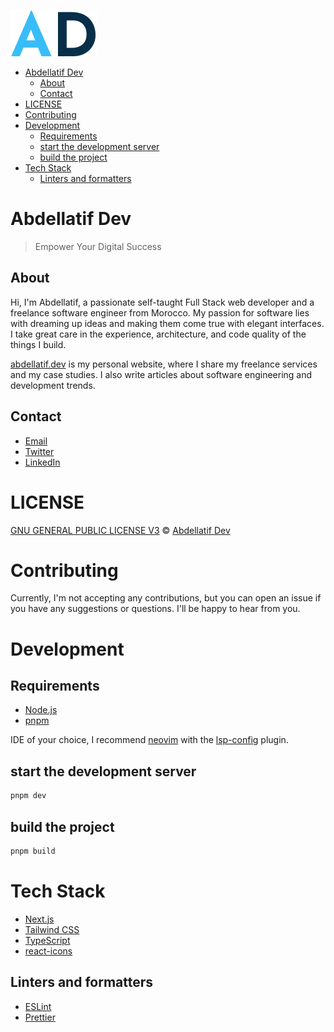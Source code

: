 ![ad logo](./public/images/icons/ad.svg)

<!-- toc -->

- [Abdellatif Dev](#abdellatif-dev)
  * [About](#about)
  * [Contact](#contact)
- [LICENSE](#license)
- [Contributing](#contributing)
- [Development](#development)
  * [Requirements](#requirements)
  * [start the development server](#start-the-development-server)
  * [build the project](#build-the-project)
- [Tech Stack](#tech-stack)
  * [Linters and formatters](#linters-and-formatters)

<!-- tocstop -->

# Abdellatif Dev

> Empower Your Digital Success

## About

Hi, I'm Abdellatif, a passionate self-taught Full Stack web developer and a
freelance software engineer from Morocco. My passion for software lies with
dreaming up ideas and making them come true with elegant interfaces. I take
great care in the experience, architecture, and code quality of the things I
build.

[abdellatif.dev](abdellatif.dev) is my personal website, where I share my
freelance services and my case studies. I also write articles about software
engineering and development trends.

## Contact

- [Email](mailto:contact@abdellatif.dev)
- [Twitter](https://twitter.com/AbdellatifDev)
- [LinkedIn](https://www.linkedin.com/company/abdellatif-dev)

# LICENSE

[GNU GENERAL PUBLIC LICENSE V3](LICENSE) ©
[Abdellatif Dev](https://abdellatif.dev)

# Contributing

Currently, I'm not accepting any contributions, but you can open an issue if you
have any suggestions or questions. I'll be happy to hear from you.

# Development

## Requirements

- [Node.js](https://nodejs.org/en/)
- [pnpm](https://pnpm.io/)

IDE of your choice, I recommend [neovim](https://neovim.io/) with the
[lsp-config](https://github.com/neovim/nvim-lspconfig) plugin.

## start the development server

```bash
pnpm dev
```

## build the project

```bash
pnpm build
```

# Tech Stack

- [Next.js](https://nextjs.org/)
- [Tailwind CSS](https://tailwindcss.com/)
- [TypeScript](https://www.typescriptlang.org/)
- [react-icons](https://react-icons.github.io/react-icons/)

## Linters and formatters

- [ESLint](https://eslint.org/)
- [Prettier](https://prettier.io/)

